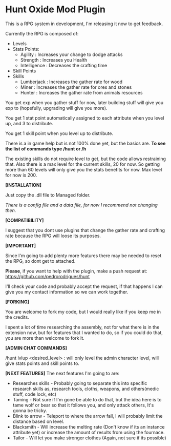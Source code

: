 # Hunt Oxide Mod Plugin
This is a RPG system in development, I'm releasing it now to get feedback.

Currently the RPG is composed of:
* Levels
* Stats Points:
  * Agility : Increases your change to dodge attacks
  * Strength : Increases you Health
  * Intelligence : Decreases the crafting time
* Skill Points
* Skills
  * Lumberjack : Increases the gather rate for wood
  * Miner : Increases the gather rate for ores and stones
  * Hunter : Increases the gather rate from animals resources

You get exp when you gather stuff for now, later building stuff will give you exp to (hopefully, upgrading will give you more).

You get 1 stat point automatically assigned to each attribute when you level up, and 3 to distribute.

You get 1 skill point when you level up to distribute.

There is a in game help but is not 100% done yet, but the basics are.
**To see the list of commands type /hunt or /h**

The existing skills do not require level to get,  but the code allows restraining that. 
Also there is a max level for the current skills, 20 for now. 
So getting more than 60 levels will only give you the stats benefits for now. 
Max level for now is 200.

**[INSTALLATION]**

Just copy the .dll file to Managed folder.

*There is a config file and a data file, for now I recommend not changing then.*

**[COMPATIBILITY]**

I suggest that you dont use plugins that change the gather rate and crafting rate because the RPG will loose its purposes.

**[IMPORTANT]**

Since I'm going to add plenty more features there may be needed to reset the RPG, so dont get to attached.

**Please**, if you want to help with the plugin, make a push request at:
https://github.com/pedrorodrigues/hunt

I'll check your code and probably accept the request, if that happens I can give you my contact information so we can work together.

**[FORKING]**

You are welcome to fork my code, but I would really like if you keep me in the credits. 

I spent a lot of time researching the assembly, not for what there is in the extension now, but for features that I wanted to do, so if you could do that, you are more than welcome to fork it.

**[ADMIN CHAT COMMANDS]**

/hunt lvlup <desired_level> : will only level the admin character level, will give stats points and skill points to.

**[NEXT FEATURES]**
The next features I'm going to are:
* Researches skills - Probably going to separate this into specific research skills as, research tools, cloths, weapons, and others(medic stuff, code lock, etc)
* Taming - Not sure if I'm gone be able to do that, but the idea here is to tame wolf or bear so that it follows you, and only attack others, It's gonna be tricky.
* Blink to arrow - Teleport to where the arrow fall, I will probably limit the distance based on level.
* Blacksmith - Will increase the melting rate (Don't know if its an instance attribute yet) or increase the amount of results from using the fournace.
* Tailor - Will let you make stronger clothes (Again, not sure if its possible)
